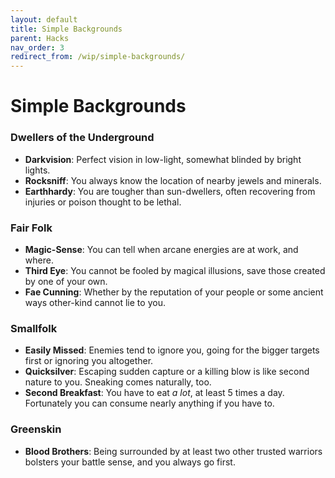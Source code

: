 ```yaml
---
layout: default
title: Simple Backgrounds
parent: Hacks
nav_order: 3
redirect_from: /wip/simple-backgrounds/
---
```


# Simple Backgrounds

### Dwellers of the Underground
- **Darkvision**: Perfect vision in low-light, somewhat blinded by bright lights.
- **Rocksniff**: You always know the location of nearby jewels and minerals.
- **Earthhardy**: You are tougher than sun-dwellers, often recovering from injuries or poison thought to be lethal.

### Fair Folk
- **Magic-Sense**: You can tell when arcane energies are at work, and where.
- **Third Eye**: You cannot be fooled by magical illusions, save those created by one of your own.
- **Fae Cunning**: Whether by the reputation of your people or some ancient ways other-kind cannot lie to you.

### Smallfolk
- **Easily Missed**: Enemies tend to ignore you, going for the bigger targets first or ignoring you altogether.
- **Quicksilver**: Escaping sudden capture or a killing blow is like second nature to you. Sneaking comes naturally, too.
- **Second Breakfast**: You have to eat _a lot_, at least 5 times a day. Fortunately you can consume nearly anything if you have to.

### Greenskin
- **Blood Brothers**: Being surrounded by at least two other trusted warriors bolsters your battle sense, and you always go first.  

